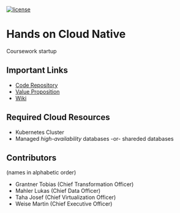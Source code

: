 [![license](https://gitlab.phaidra.org/fair-data-austria-db-repository/fda-services/-/raw/master/.gitlab/license.svg)](https://opensource.org/licenses/Apache-2.0)

# Hands on Cloud Native

Coursework startup

## Important Links

* [Code Repository](https://gitlab.phaidra.org/fair-data-austria-db-repository/fda-services)
* [Value Proposition](https://colab.tuwien.ac.at/display/ADLS/DBRepo+-+Database+Repository)
* [Wiki](https://gitlab.phaidra.org/fair-data-austria-db-repository/fda-services/-/wikis/home)

## Required Cloud Resources

* Kubernetes Cluster
* Managed *high-availability* databases -or- shareded databases

## Contributors

(names in alphabetic order)

- Grantner Tobias (Chief Transformation Officer)
- Mahler Lukas (Chief Data Officer)
- Taha Josef (Chief Virtualization Officer)
- Weise Martin (Chief Executive Officer)
